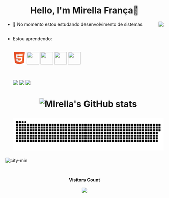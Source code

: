 ### <h1 align="center">Hello, I'm Mirella França🥰</h1>
 <img height="190" align="right" src="https://i.pinimg.com/originals/d0/eb/74/d0eb741fdcaa65022785c771e94d338a.gif">
 

- 🌱 No momento estou estudando desenvolvimento de sistemas.
- ##
  Estou aprendendo:
  

  <img height="40" width="40" src="https://raw.githubusercontent.com/devicons/devicon/master/icons/html5/html5-original.svg">
  <img width="40" height="40" vspace="20" src="https://cdn.worldvectorlogo.com/logos/css-3.svg">
  <img src="https://cdn.jsdelivr.net/gh/devicons/devicon/icons/linux/linux-original.svg" width="40" height="40"/>
  <img src="https://www.techbaz.org/Course/img/c-logo.png" width="40px" height="40px">
  <img src="https://cdn4.iconfinder.com/data/icons/iconsimple-logotypes/512/github-512.png" height="40px" width="40px">
  
   ##
  <div>
  <a href="https://github.com/mirellaxsj" target="_blank"><img src="https://img.shields.io/badge/GitHub-100000?style=for-the-badge&logo=github&logoColor=white" target="_blank"></a>
  <a href="https://instagram.com/mirellaxsj" target="_blank"><img src="https://img.shields.io/badge/-Instagram-%23E4405F?style=for-the-badge&logo=instagram&logoColor=white" target="_blank"></a>
   <a href = "mirellafrancasenai@gmail.com"><img src="https://img.shields.io/badge/-Gmail-%23333?style=for-the-badge&logo=gmail&logoColor=white" target="_blank"></a> 

   
  <h1 align="center">
    
  ![MIrella's GitHub stats](https://github-readme-stats.vercel.app/api?username=mirellaxsj&show_icons=true&theme=radical)
  </h1>

  <img align="center" alt="snake eating my contributions" src="https://raw.githubusercontent.com/mirellaxsj/mirellaxsj/output/github-contribution-grid-snake-dark.svg">

  ###

  
![city-min](https://github.com/MMVonnSeek/MMVonnSeek/assets/89359847/c039f86c-9189-4c37-b883-bcc7f85a4ece)



<div align="center">
<br><p align="centre"><b>Visitors Count</b></p>  
<p align="center"><img align="center" src="https://profile-counter.glitch.me/{mirellaxsj}/count.svg" /></p> 
<br>
</div>

  

  
  
